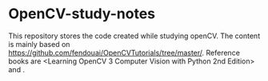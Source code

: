 # OpenCV-study-notes
This repository stores the code created while studying openCV.
The content is mainly based on https://github.com/fendouai/OpenCVTutorials/tree/master/. Reference books are <Learning OpenCV 3 Computer Vision with Python 2nd Edition> and <Learning OpenCV>.
